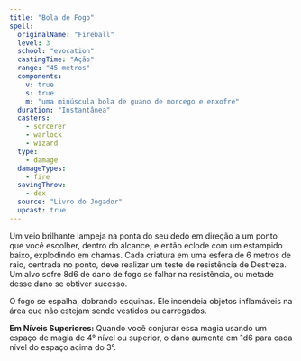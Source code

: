 ```yaml
---
title: "Bola de Fogo"
spell:
  originalName: "Fireball"
  level: 3
  school: "evocation"
  castingTime: "Ação"
  range: "45 metros"
  components:
    v: true
    s: true
    m: "uma minúscula bola de guano de morcego e enxofre"
  duration: "Instantânea"
  casters:
    - sorcerer
    - warlock
    - wizard
  type:
    - damage
  damageTypes:
    - fire
  savingThrow:
    - dex
  source: "Livro do Jogador"
  upcast: true
---
```


Um veio brilhante lampeja na ponta do seu dedo em direção a um ponto que você escolher, dentro do alcance, e então eclode com um estampido baixo, explodindo em chamas. Cada criatura em uma esfera de 6 metros de raio, centrada no ponto, deve realizar um teste de resistência de Destreza. Um alvo sofre 8d6 de dano de fogo se falhar na resistência, ou metade desse dano se obtiver sucesso.

O fogo se espalha, dobrando esquinas. Ele incendeia objetos inflamáveis na área que não estejam sendo vestidos ou carregados.

**Em Níveis Superiores:** Quando você conjurar essa magia usando um espaço de magia de 4° nível ou superior, o dano aumenta em 1d6 para cada nível do espaço acima do 3°.
